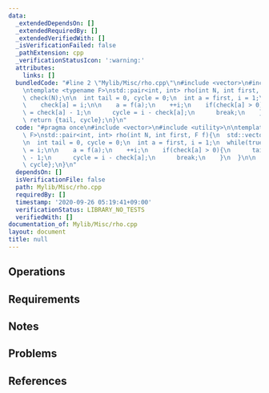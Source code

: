 ```yaml
---
data:
  _extendedDependsOn: []
  _extendedRequiredBy: []
  _extendedVerifiedWith: []
  _isVerificationFailed: false
  _pathExtension: cpp
  _verificationStatusIcon: ':warning:'
  attributes:
    links: []
  bundledCode: "#line 2 \"Mylib/Misc/rho.cpp\"\n#include <vector>\n#include <utility>\n\
    \ntemplate <typename F>\nstd::pair<int, int> rho(int N, int first, F f){\n  std::vector<int>\
    \ check(N);\n\n  int tail = 0, cycle = 0;\n  int a = first, i = 1;\n  while(true){\n\
    \    check[a] = i;\n\n    a = f(a);\n    ++i;\n    if(check[a] > 0){\n      tail\
    \ = check[a] - 1;\n      cycle = i - check[a];\n      break;\n    }\n  }\n\n \
    \ return {tail, cycle};\n}\n"
  code: "#pragma once\n#include <vector>\n#include <utility>\n\ntemplate <typename\
    \ F>\nstd::pair<int, int> rho(int N, int first, F f){\n  std::vector<int> check(N);\n\
    \n  int tail = 0, cycle = 0;\n  int a = first, i = 1;\n  while(true){\n    check[a]\
    \ = i;\n\n    a = f(a);\n    ++i;\n    if(check[a] > 0){\n      tail = check[a]\
    \ - 1;\n      cycle = i - check[a];\n      break;\n    }\n  }\n\n  return {tail,\
    \ cycle};\n}\n"
  dependsOn: []
  isVerificationFile: false
  path: Mylib/Misc/rho.cpp
  requiredBy: []
  timestamp: '2020-09-26 05:19:41+09:00'
  verificationStatus: LIBRARY_NO_TESTS
  verifiedWith: []
documentation_of: Mylib/Misc/rho.cpp
layout: document
title: null
---
```


## Operations

## Requirements

## Notes

## Problems

## References
